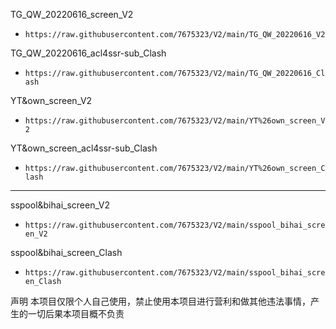 
TG_QW_20220616_screen_V2
- `https://raw.githubusercontent.com/7675323/V2/main/TG_QW_20220616_V2`

TG_QW_20220616_acl4ssr-sub_Clash
- `https://raw.githubusercontent.com/7675323/V2/main/TG_QW_20220616_Clash`

YT&own_screen_V2
- `https://raw.githubusercontent.com/7675323/V2/main/YT%26own_screen_V2`

YT&own_screen_acl4ssr-sub_Clash
- `https://raw.githubusercontent.com/7675323/V2/main/YT%26own_screen_Clash`


______________________________________________________________________________


sspool&bihai_screen_V2
- `https://raw.githubusercontent.com/7675323/V2/main/sspool_bihai_screen_V2`

sspool&bihai_screen_Clash
- `https://raw.githubusercontent.com/7675323/V2/main/sspool_bihai_screen_Clash`


声明
本项目仅限个人自己使用，禁止使用本项目进行营利和做其他违法事情，产生的一切后果本项目概不负责

